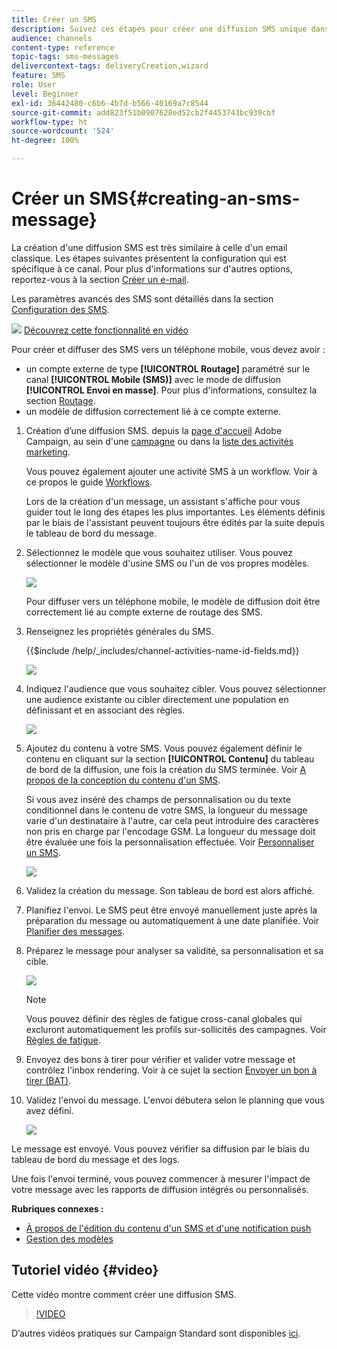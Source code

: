 ```yaml
---
title: Créer un SMS
description: Suivez ces étapes pour créer une diffusion SMS unique dans Adobe Campaign.
audience: channels
content-type: reference
topic-tags: sms-messages
delivercontext-tags: deliveryCreation,wizard
feature: SMS
role: User
level: Beginner
exl-id: 36442480-c6b6-4b7d-b566-40169a7c8544
source-git-commit: add823f51b0907628ed52cb2f4453743bc939cbf
workflow-type: ht
source-wordcount: '524'
ht-degree: 100%

---
```


# Créer un SMS{#creating-an-sms-message}

La création d&#39;une diffusion SMS est très similaire à celle d&#39;un email classique. Les étapes suivantes présentent la configuration qui est spécifique à ce canal. Pour plus d&#39;informations sur d&#39;autres options, reportez-vous à la section [Créer un e-mail](../../channels/using/creating-an-email.md).

Les paramètres avancés des SMS sont détaillés dans la section [Configuration des SMS](../../administration/using/configuring-sms-channel.md).

![](assets/do-not-localize/how-to-video.png) [Découvrez cette fonctionnalité en vidéo](#video)

Pour créer et diffuser des SMS vers un téléphone mobile, vous devez avoir :

* un compte externe de type **[!UICONTROL Routage]** paramétré sur le canal **[!UICONTROL Mobile (SMS)]** avec le mode de diffusion **[!UICONTROL Envoi en masse]**. Pour plus d&#39;informations, consultez la section [Routage](../../administration/using/configuring-sms-channel.md#defining-an-sms-routing).
* un modèle de diffusion correctement lié à ce compte externe.

1. Création d’une diffusion SMS. depuis la [page d&#39;accueil](../../start/using/interface-description.md#home-page) Adobe Campaign, au sein d&#39;une [campagne](../../start/using/marketing-activities.md#creating-a-marketing-activity) ou dans la [liste des activités marketing](../../start/using/programs-and-campaigns.md#creating-a-campaign).

   Vous pouvez également ajouter une activité SMS à un workflow. Voir à ce propos le guide [Workflows](../../automating/using/sms-delivery.md).

   Lors de la création d&#39;un message, un assistant s&#39;affiche pour vous guider tout le long des étapes les plus importantes. Les éléments définis par le biais de l&#39;assistant peuvent toujours être édités par la suite depuis le tableau de bord du message.

1. Sélectionnez le modèle que vous souhaitez utiliser. Vous pouvez sélectionner le modèle d&#39;usine SMS ou l&#39;un de vos propres modèles.

   ![](assets/sms_creation_1.png)

   Pour diffuser vers un téléphone mobile, le modèle de diffusion doit être correctement lié au compte externe de routage des SMS.

1. Renseignez les propriétés générales du SMS.

   {{$include /help/_includes/channel-activities-name-id-fields.md}}

   ![](assets/sms_creation_2.png)

1. Indiquez l&#39;audience que vous souhaitez cibler. Vous pouvez sélectionner une audience existante ou cibler directement une population en définissant et en associant des règles.

   ![](assets/sms_creation_3.png)

1. Ajoutez du contenu à votre SMS. Vous pouvez également définir le contenu en cliquant sur la section **[!UICONTROL Contenu]** du tableau de bord de la diffusion, une fois la création du SMS terminée. Voir [A propos de la conception du contenu d&#39;un SMS](../../channels/using/about-sms-and-push-content-design.md).

   Si vous avez inséré des champs de personnalisation ou du texte conditionnel dans le contenu de votre SMS, la longueur du message varie d&#39;un destinataire à l&#39;autre, car cela peut introduire des caractères non pris en charge par l&#39;encodage GSM. La longueur du message doit être évaluée une fois la personnalisation effectuée. Voir [Personnaliser un SMS](../../channels/using/personalizing-sms-messages.md).

   ![](assets/sms_creation_4.png)

1. Validez la création du message. Son tableau de bord est alors affiché.
1. Planifiez l&#39;envoi. Le SMS peut être envoyé manuellement juste après la préparation du message ou automatiquement à une date planifiée. Voir [Planifier des messages](../../sending/using/about-scheduling-messages.md).
1. Préparez le message pour analyser sa validité, sa personnalisation et sa cible.

   ![](assets/sms_creation_6.png)

   >[!NOTE]
   >
   >Vous pouvez définir des règles de fatigue cross-canal globales qui excluront automatiquement les profils sur-sollicités des campagnes. Voir [Règles de fatigue](../../sending/using/fatigue-rules.md).

1. Envoyez des bons à tirer pour vérifier et valider votre message et contrôlez l&#39;inbox rendering. Voir à ce sujet la section [Envoyer un bon à tirer (BAT)](../../sending/using/sending-proofs.md).
1. Validez l&#39;envoi du message. L&#39;envoi débutera selon le planning que vous avez défini.

   ![](assets/sms_creation_7.png)

Le message est envoyé. Vous pouvez vérifier sa diffusion par le biais du tableau de bord du message et des logs.

Une fois l&#39;envoi terminé, vous pouvez commencer à mesurer l&#39;impact de votre message avec les rapports de diffusion intégrés ou personnalisés.

**Rubriques connexes :**

* [À propos de l&#39;édition du contenu d&#39;un SMS et d&#39;une notification push](../../channels/using/about-sms-and-push-content-design.md)
* [Gestion des modèles](../../start/using/marketing-activity-templates.md)

## Tutoriel vidéo {#video}

Cette vidéo montre comment créer une diffusion SMS.

>[!VIDEO](https://video.tv.adobe.com/v/25265/?quality=12)

D’autres vidéos pratiques sur Campaign Standard sont disponibles [ici](https://experienceleague.adobe.com/docs/campaign-standard-learn/tutorials/overview.html?lang=fr).
